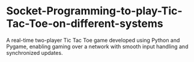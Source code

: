# Socket-Programming-to-play-Tic-Tac-Toe-on-different-systems
 A real-time two-player Tic Tac Toe game developed using Python and Pygame, enabling gaming over a network with smooth input handling and synchronized updates.
